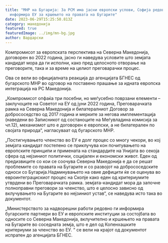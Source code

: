 ```yaml
---
title: "МНР на Бугарија: За РСМ има јасни европски услови, Софија редовно ја
  информира ЕУ за кршењето на правата на Бугарите"
date: 2023-06-29T15:25:50.813Z
category: македонија
featured: true
featuredImage: ../img/mn-bg.jpg
author: Вардарски
---
```

<!--StartFragment-->

Компромисот за европската перспектива на Северна Македонија, договорен во 2022 година, јасно ги наведува условите што земјата кандидат мора да ги исполни, како пред целосното отворање на преговорите, така и за време на целиот преговарачки процес.

Ова се вели во официјалната реакција до агенцијата БГНЕС од бугарското МНР во одговор на поставено прашање за идната европска интеграција на РС Македонија.

„Компромисот опфаќа три посебни, но меѓусебно поврзани елементи – заклучоците на Советот на ЕУ од јуни 2022 година, Преговарачката рамка на Северна Македонија и билатералниот Договор за добрососедство од 2017 година и мерките за негова имплементација (наведени во Записникот од состаноците на Меѓувладина комисија за чл.12), механизмот што е договорен е европски, а не билатерален по својата природа“, нагласуваат од бугарското МНР.

„Постигнувањето членство во ЕУ е долг процес со многу чекори, во кој земјата кандидат постепено се приклучува кон почитувањето на европските принципи и примената на стандардите на Унијата во секоја сфера од нејзиниот политички, социјален и економски живот. Еден од предизвиците со кои се соочува Северна Македонија е да се решат проблемите со правата на Бугарите и со развојот на добрососедските односи со Бугарија.Надминувањето на овие дефицити ќе се оценува во евроинтеграцискиот процес на Скопје како еден од критериумите утврдени во Преговарачката рамка. земјата-кандидат мора да започне полноправни преговори за членство, што е целосно зависно од вклучувањето на Бугарите во нејзиниот устав“, се наведува исто така во документот.

„Министерството за надворешни работи редовно ги информира бугарските партнери во ЕУ и европските институции за состојбата во односите со Северна Македонија, вклучително и кршењето на правата на Бугарите во соседната земја, што е дел од Копенхашките критериуми за членство во ЕУ. “ се вели на крајот од документот испратен до агенцијата БГНЕС.

<!--EndFragment-->